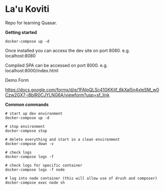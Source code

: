# La'u Koviti

Repo for learning Quasar.


**Getting started**

```
docker-compose up -d
```

Once installed you can access the dev site on port 8080. e.g. localhost:8080

Compiled SPA can be accessed on port 8000. e.g. localhost:8000/index.html

Demo Form

https://docs.google.com/forms/d/e/1FAIpQLSc41GKKitf_6kXal5n4xIeSM_w0Czw2GX7-i8bIR0CJYLNG6A/viewform?usp=sf_link


**Common commands**

```
# start up dev environment
docker-compose up -d

# stop environment
docker-compose stop

# delete everything and start in a clean environment
docker-compose down -v

# check logs
docker-compose logs -f

# check logs for specific container
docker-compose logs -f node

# log into node container (this will allow use of drush and composer)
docker-compose exec node sh

```
